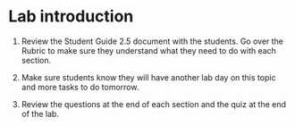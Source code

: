 # Lab introduction

1. Review the Student Guide 2.5 document with the students. Go over the Rubric to make sure they understand what they need to do with each section.
1. Make sure students know they will have another lab day on this topic and more tasks to do tomorrow.

1. Review the questions at the end of each section and the quiz at the end of the lab.
